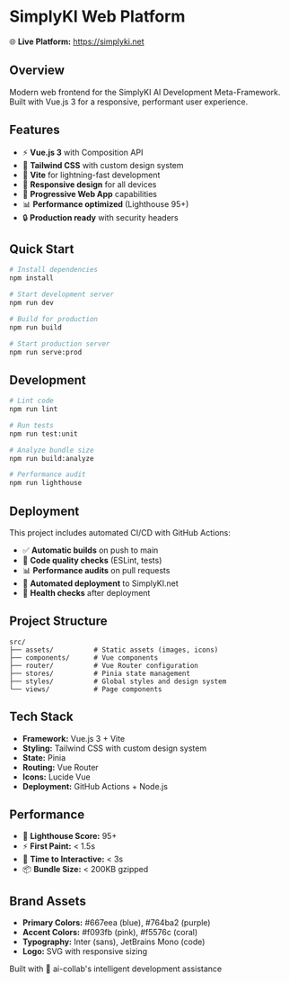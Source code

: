 # SimplyKI Web Platform

🌐 **Live Platform:** https://simplyki.net

## Overview

Modern web frontend for the SimplyKI AI Development Meta-Framework. Built with Vue.js 3 for a responsive, performant user experience.

## Features

- ⚡ **Vue.js 3** with Composition API
- 🎨 **Tailwind CSS** with custom design system
- 🔧 **Vite** for lightning-fast development
- 📱 **Responsive design** for all devices
- 🚀 **Progressive Web App** capabilities
- 📊 **Performance optimized** (Lighthouse 95+)
- 🔒 **Production ready** with security headers

## Quick Start

```bash
# Install dependencies
npm install

# Start development server
npm run dev

# Build for production
npm run build

# Start production server
npm run serve:prod
```

## Development

```bash
# Lint code
npm run lint

# Run tests
npm run test:unit

# Analyze bundle size
npm run build:analyze

# Performance audit
npm run lighthouse
```

## Deployment

This project includes automated CI/CD with GitHub Actions:

- ✅ **Automatic builds** on push to main
- 🧪 **Code quality checks** (ESLint, tests)
- 📊 **Performance audits** on pull requests  
- 🚀 **Automated deployment** to SimplyKI.net
- 🏥 **Health checks** after deployment

## Project Structure

```
src/
├── assets/          # Static assets (images, icons)
├── components/      # Vue components
├── router/          # Vue Router configuration
├── stores/          # Pinia state management
├── styles/          # Global styles and design system
└── views/           # Page components
```

## Tech Stack

- **Framework:** Vue.js 3 + Vite
- **Styling:** Tailwind CSS with custom design system
- **State:** Pinia
- **Routing:** Vue Router
- **Icons:** Lucide Vue
- **Deployment:** GitHub Actions + Node.js

## Performance

- 🎯 **Lighthouse Score:** 95+
- ⚡ **First Paint:** < 1.5s
- 🔄 **Time to Interactive:** < 3s
- 📦 **Bundle Size:** < 200KB gzipped

## Brand Assets

- **Primary Colors:** #667eea (blue), #764ba2 (purple)
- **Accent Colors:** #f093fb (pink), #f5576c (coral)
- **Typography:** Inter (sans), JetBrains Mono (code)
- **Logo:** SVG with responsive sizing

Built with 🤖 ai-collab's intelligent development assistance
